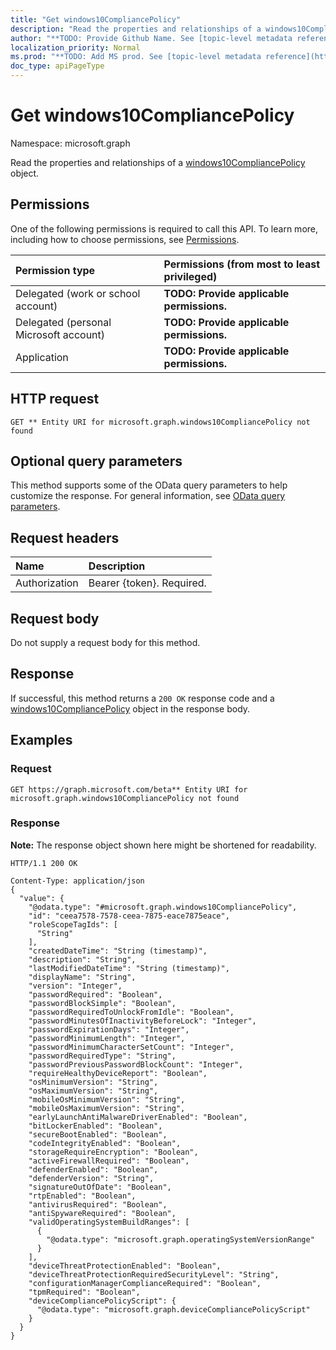 ```yaml
---
title: "Get windows10CompliancePolicy"
description: "Read the properties and relationships of a windows10CompliancePolicy object."
author: "**TODO: Provide Github Name. See [topic-level metadata reference](https://msgo.azurewebsites.net/add/document/guidelines/metadata.html#topic-level-metadata)**"
localization_priority: Normal
ms.prod: "**TODO: Add MS prod. See [topic-level metadata reference](https://msgo.azurewebsites.net/add/document/guidelines/metadata.html#topic-level-metadata)**"
doc_type: apiPageType
---
```


# Get windows10CompliancePolicy
Namespace: microsoft.graph

Read the properties and relationships of a [windows10CompliancePolicy](../resources/windows10compliancepolicy.md) object.

## Permissions
One of the following permissions is required to call this API. To learn more, including how to choose permissions, see [Permissions](/graph/permissions-reference).

|Permission type|Permissions (from most to least privileged)|
|:---|:---|
|Delegated (work or school account)|**TODO: Provide applicable permissions.**|
|Delegated (personal Microsoft account)|**TODO: Provide applicable permissions.**|
|Application|**TODO: Provide applicable permissions.**|

## HTTP request

<!-- {
  "blockType": "ignored"
}
-->
``` http
GET ** Entity URI for microsoft.graph.windows10CompliancePolicy not found
```

## Optional query parameters
This method supports some of the OData query parameters to help customize the response. For general information, see [OData query parameters](/graph/query-parameters).

## Request headers
|Name|Description|
|:---|:---|
|Authorization|Bearer {token}. Required.|

## Request body
Do not supply a request body for this method.

## Response

If successful, this method returns a `200 OK` response code and a [windows10CompliancePolicy](../resources/windows10compliancepolicy.md) object in the response body.

## Examples

### Request
<!-- {
  "blockType": "request",
  "name": "get_windows10compliancepolicy"
}
-->
``` http
GET https://graph.microsoft.com/beta** Entity URI for microsoft.graph.windows10CompliancePolicy not found
```


### Response
**Note:** The response object shown here might be shortened for readability.
<!-- {
  "blockType": "response",
  "truncated": true,
  "@odata.type": "microsoft.graph.windows10CompliancePolicy"
}
-->
``` http
HTTP/1.1 200 OK

Content-Type: application/json
{
  "value": {
    "@odata.type": "#microsoft.graph.windows10CompliancePolicy",
    "id": "ceea7578-7578-ceea-7875-eace7875eace",
    "roleScopeTagIds": [
      "String"
    ],
    "createdDateTime": "String (timestamp)",
    "description": "String",
    "lastModifiedDateTime": "String (timestamp)",
    "displayName": "String",
    "version": "Integer",
    "passwordRequired": "Boolean",
    "passwordBlockSimple": "Boolean",
    "passwordRequiredToUnlockFromIdle": "Boolean",
    "passwordMinutesOfInactivityBeforeLock": "Integer",
    "passwordExpirationDays": "Integer",
    "passwordMinimumLength": "Integer",
    "passwordMinimumCharacterSetCount": "Integer",
    "passwordRequiredType": "String",
    "passwordPreviousPasswordBlockCount": "Integer",
    "requireHealthyDeviceReport": "Boolean",
    "osMinimumVersion": "String",
    "osMaximumVersion": "String",
    "mobileOsMinimumVersion": "String",
    "mobileOsMaximumVersion": "String",
    "earlyLaunchAntiMalwareDriverEnabled": "Boolean",
    "bitLockerEnabled": "Boolean",
    "secureBootEnabled": "Boolean",
    "codeIntegrityEnabled": "Boolean",
    "storageRequireEncryption": "Boolean",
    "activeFirewallRequired": "Boolean",
    "defenderEnabled": "Boolean",
    "defenderVersion": "String",
    "signatureOutOfDate": "Boolean",
    "rtpEnabled": "Boolean",
    "antivirusRequired": "Boolean",
    "antiSpywareRequired": "Boolean",
    "validOperatingSystemBuildRanges": [
      {
        "@odata.type": "microsoft.graph.operatingSystemVersionRange"
      }
    ],
    "deviceThreatProtectionEnabled": "Boolean",
    "deviceThreatProtectionRequiredSecurityLevel": "String",
    "configurationManagerComplianceRequired": "Boolean",
    "tpmRequired": "Boolean",
    "deviceCompliancePolicyScript": {
      "@odata.type": "microsoft.graph.deviceCompliancePolicyScript"
    }
  }
}
```

